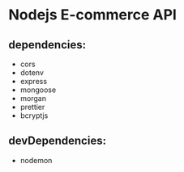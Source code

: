 # Nodejs E-commerce API

## dependencies:

-   cors
-   dotenv
-   express
-   mongoose
-   morgan
-   prettier
-   bcryptjs

## devDependencies:

-   nodemon
